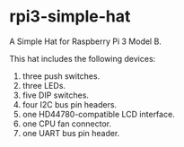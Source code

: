 # rpi3-simple-hat

A Simple Hat for Raspberry Pi 3 Model B.

This hat includes the following devices:

1. three push switches.
2. three LEDs.
3. five DIP switches.
4. four I2C bus pin headers.
5. one HD44780-compatible LCD interface.
6. one CPU fan connector.
7. one UART bus pin header.

